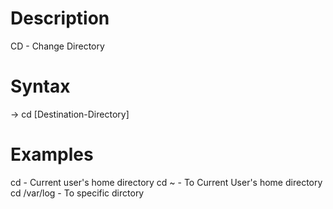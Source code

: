 # Description
CD - Change Directory

# Syntax
-> cd [Destination-Directory]

# Examples
cd                  -  Current user's home directory
cd ~                -  To Current User's home directory
cd /var/log         -  To specific dirctory
